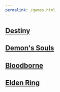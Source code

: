 ```yaml
---
permalink: /games.html
---
```



## [Destiny](destiny.md)

## [Demon's Souls](https://www.bilibili.com/video/BV19b411R766)

## [Bloodborne](https://www.bilibili.com/video/BV1Mu411a7h9)

## [Elden Ring ](https://www.bilibili.com/video/BV1s34y147Ep/)

